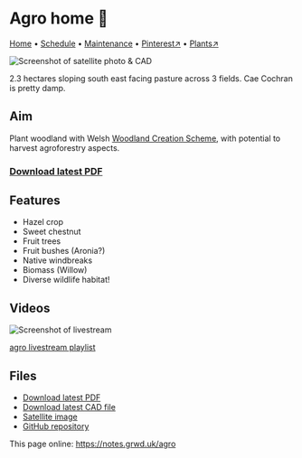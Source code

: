 # Agro home 🏡

[Home](https://notes.grwd.uk/agro/) • [Schedule](https://notes.grwd.uk/agro/schedule) • [Maintenance](https://notes.grwd.uk/agro/maintenance) • [Pinterest↗](https://pinterest.co.uk/NatureWorksGarden/agro) • [Plants↗](https://bit.ly/agro-plants)

![Screenshot of satellite photo & CAD](https://res.cloudinary.com/growdigital/image/upload/w_320/v1654357193/agro/agro-cad-3-field.jpg)

2.3 hectares sloping south east facing pasture across 3 fields. Cae Cochran is pretty damp.

## Aim

Plant woodland with Welsh [Woodland Creation Scheme](https://gov.wales/woodland-creation-planning-scheme-rules-booklet-html), with potential to harvest agroforestry aspects.

### [Download latest PDF](https://github.com/growdigital/agro/raw/main/agro.pdf)

## Features

* Hazel crop
* Sweet chestnut
* Fruit trees
* Fruit bushes (Aronia?)
* Native windbreaks
* Biomass (Willow)
* Diverse wildlife habitat!

## Videos

![Screenshot of livestream](https://res.cloudinary.com/growdigital/image/upload/w_320/v1638362351/clifftop/clifftop-livestream.jpg)

[agro livestream playlist](https://bit.ly/agro-playlist)

## Files

* [Download latest PDF](https://github.com/growdigital/agro/raw/main/agro.pdf)
* [Download latest CAD file](https://downgit.github.io/#/home?url=https://github.com/growdigital/agro/blob/main/agro.dxf)
* [Satellite image](https://github.com/growdigital/agro/raw/main/satellite.jpg)
* [GitHub repository](https://github.com/growdigital/agro)

This page online: <https://notes.grwd.uk/agro>
